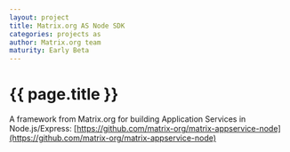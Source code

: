 ```yaml
---
layout: project
title: Matrix.org AS Node SDK
categories: projects as
author: Matrix.org team
maturity: Early Beta
---
```


# {{ page.title }}
A framework from Matrix.org for building Application Services in Node.js/Express: [https://github.com/matrix-org/matrix-appservice-node](https://github.com/matrix-org/matrix-appservice-node)
